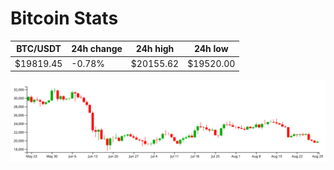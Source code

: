 # Bitcoin Stats

BTC/USDT|24h change|24h high|24h low|
|---|---|---|---|
|$19819.45|-0.78%|$20155.62|$19520.00|

<img src="./chart.svg">
